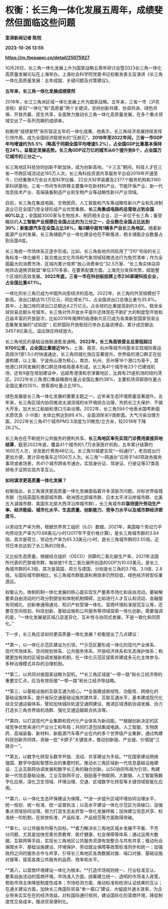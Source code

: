 # 权衡：长三角一体化发展五周年，成绩斐然但面临这些问题
**澎湃新闻记者 陈悦**

**2023-10-26 13:55**

**https://m.thepaper.cn/detail/25075927**

10月26日，长三角一体化发展上升为国家战略五周年研讨会暨2023长三角一体化高质量发展论坛在上海举办。上海社会科学院党委书记权衡发表主旨演讲《长三角一体化高质量发展：五年成就、关键问题及对策建议》。

**五年来，长三角一体化发展成绩斐然**

2018年，长江三角洲区域一体化发展上升为国家战略。五年来，三省一市（沪苏浙皖）紧扣“一体化”和“高质量”两个关键词，坚持创新共建、协调共进、绿色共保、开放共赢、民生共享，全面聚力推动长三角一体化高质量发展，在多个重点领域交出了一系列亮眼的成绩单。

权衡用“成绩斐然”来形容这五年的一体化成果。他表示，长三角经济发展持续发挥引领作用，成为全国经济稳增长的“压舱石”。**2018年至2022年间，三省一市GDP年均增速约为5.5%（略高于同期全国平均增速5.2%），占全国GDP比重基本保持在24%，呈稳定发展态势。长三角GDP过万亿的城市从6个提升到8个，占全国万亿城市的三分之一。**

长三角地区科技协同创新不断加快，成为创新高地。“十三五”期间，科技人才在三省一市跨区域流动达165万人次。长三角科技资源共享服务平台自2019年开通至今，已经集聚4万余台大型科学仪器、22台大科学装置及2377个服务机构和3180家科研基地。三省一市间专利转移主要集中在新材料产业、节能环保产业、新一代信息技术产业、高端装备制造产业和生物产业等战略性新兴产业领域。

目前，长三角在集成电路、生物医药、人工智能和汽车等战略性新兴产业和先进制造业已在全国乃至全球形成产业优势集群。**长三角集成电路的总营收占到全国60%以上**；全国超3000家与生物技术、制药相关企业，近一半位于长三角；备受瞩目的**人工智能产业规模在全国占比约为三分之一，企业数在全国占比达到30%；新能源汽车在全国占比38%，每3辆中就有1辆多产自长三角地区**。随着新能源产业的发展，长三角储能产业一体化建设也在不断推进，相关储能企业数量占到全国4成。

长三角统一市场体系正逐步形成。比如，长三角各地共同启用了“310”号段的长三角标准一体化编号；联合推出文化市场和气象领域轻微违法行为免罚清单；作为全国最大的消费市场，区域内累计培育“放心消费单位”32.5万家、“长三角实体店异地异店退换货联盟”单位370多家。在要素配置方面，上海充分发挥优势，赋能整个区域的高效发展。**2022年底，三省一市在科创板挂牌上市236家硬科技企业，占全国比重47.1%。**

一体化的长三角已成为中国外向型经济的高地。2022年，长三角的外贸规模创下新高，进出口额达15.1万亿元，同比增长7%，占全国进出口总值比重为35.8%。其中，上海口岸的进出口总额达4.2万亿元，占全球的比重提高到约3.6%，稳坐全球贸易总额头号城市。长三角对外开放水平提升还体现在不断扩大的制度型开放和日益丰富的开放层次，比如2019年揭牌的临港新片区已成为各类新型国家贸易业态集聚发展的“试验田”；虹桥国际开放枢纽已举办五届进博会，累计成交额达3457.8亿美元，溢出效应持续放大。

长三角地区的基础设施联通愈发通畅。**2022年，长三角高铁营业总里程超过6700公里，占全国比重接近16%**，上海、南京、杭州等城市间基本实现城际客运高频次1至1.5小时快速通达，长三角同城化效应显著提升。世界级的港口群正在加速构建，以上海、宁波舟山港为核心，南京、杭州、苏州等16个港口为骨干，其他港口共同发展的港口群总体格局基本形成。长三角41个城市有23个已建成机场，还有9座在规划建设中，远超粤港澳和京津冀地区，比肩有25座机场的纽约湾区。2022年长三角港口集装箱吞吐量占全国比重约38%，主要机场货邮吞吐量占全国比重约35%，旅客吞吐量占比18%。

绿色发展是长三角一体化发展的重要主题之一，近年来生态环境质量显著提升。五年来，长三角区域内协同推进太湖流域的水环境综合治理，共抓长江大保护、不搞大开发，加大长江船舶和港口污染治理。2022年，长三角594个地表水国考断面水质优良（I-III类）水体比例达到89.4%，全面消除劣Ⅴ类断面。大气污染治理方面，2022年长三角41个城市PM2.5浓度为31微克/立方米，较2018年下降26.2%。

长三角也在不断提升公共服务的便利共享。**长三角地区率先实现门诊费用直接异地结算**，截至2022年底，覆盖41个城市的1.7万余家医疗机构，五年累计结算约1600万人次，涉及医疗费用46亿元。长三角10城更实现“一码通行”，老百姓出行更加方便，累计异地乘车近1500万人次。长三角”一网通办”应用于140项政务服务事项或者场景，共41个城市跨省市通办，实现身份证、驾驶证、行驶证等37类高频电子证照实现共享互认。

**如何谋求更高质量一体化发展？**

权衡指出，长三角谋求更高质量一体化发展面临着许多深层次问题。对标世界级城市群（包括英国东南部城市群、欧洲西北部城市群、日本太平洋沿岸城市群、北美五大湖城市群、美国东北部大西洋沿岸城市群），长三角城市群**亟待提升劳动生产率、经济能级、城市化水平、生态质量、创新能力、竞争力水平以及城市群经济密度**等。

以劳动生产率为例，根据世界劳工组织（ILO）数据，2021年，美国每个劳动力平均劳动生产率为70.68美元/小时(2017年不变价格计算)，是长三角城市群的3.84倍。其次是荷兰，劳动生产率为65.33美元/小时，是长三角城市群的3.55倍。近邻日本也达到了长三角的2倍多。

又比如生态质量，根据经合组织（OECD）测算的二氧化碳生产率，2021年法国所代表的巴黎城市群，每排放1千克二氧化碳所创造的GDP为10.03美元，是长三角城市群的4.3倍，其次是英国、荷兰与德国，分别是长三角的3.7倍、3.0倍、2.8倍。与国际城市群相比，长三角城市群能源利用效率仍然较低，绿色经济转型任重道远。

权衡认为，体制机制一体化发展的核心是实现生产要素市场化和自由流动。要破解要素自由流动的行政分割壁垒和体制机制障碍，比如进行人才互认和流动、金融服务同城化、创新券通用通兑、知识产权受理一体化、营商环境标准规范互认等，还要在空间规划、科技创新、基础设施和公共服务等领域探索一体化创新。需要强调的是，“一体化发展是区域凸显差异化、互补性与协同式发展，不是一致化和同质化。”

下一步，长三角应该如何更高质量一体化发展？权衡提出了几点建议：

**第一，以一体化示范区建设为引领。**示范区要形成一体化的现代产业体系、现代市场体系、空间规划体系、公共服务体系、开放经济体系和生态保护体系；构建更加有效的区域协调发展新机制，在一体化示范区探索并建成多元化主体参与、多种治理模式并存的治理机制。

**第二，以共同对接国家战略为契机。**长三角区域是“一带一路”和长江经济带的重要交汇点，应当有效衔接“一带一路”和长江经济带战略。

**第三，以基础设施的互联互通为核心。**全面建成枢纽性、功能性、网络化的基础设施体系，提升省际交通基础设施共建共享、互联互通水平，基本建成现代化综合交通运输体系，譬如加快城际轨道交通网建设、推进区域港航协调发展、协力打造长三角世界级机场群、强化交通运输联合执法等。

**第四，以打造现代产业集群和现代化产业体系为新动能。**根据创新决定的区域竞争优势来进行产业分工和布局；共同打造包括集成电路、人工智能、生物医药、高端装备、新材料、新能源汽车等产业在内的多个世界级产业集群，通过构建科技创新共同体，突破一批“卡脖子”关键技术，推动创新链、产业链、价值链“三链合一”。

**第五，以数字化转型与数字开放、流动、共享建设为手段。**在国家建设网络强国、数字中国和智慧社会的重要时机，推动长三角区域新一代信息基础设施建设、工业互联网协调发展和数字长三角的融合创新。以5G协同布局为引领，构建新一代信息基础设施、工业互联网平台，鼓励基于物联网、大数据、人工智能等数字化应用，深化卫生领域、环境治理、交通、区域数字化转型等关键领域智能化应用。

**第六，以一体化生态环保建设为保障。**进一步提升区域环境协同治理水平，统一规划、统一标准、统一监督执法；以高水平建设一体化示范区为突破口，加强重点领域协同治理，努力打造生态友好型一体化发展样板；加快建立信息共享、标准统一的机制，在排放标准、产品标准、产品规范等方面取得突破。

**第七，以公共服务均等为目标。**着力解决长三角地区城乡发展不平衡、不充分问题，尤其是加快完善优质教育、医疗健康、社会保障等体系；通过运用大数据、互联网等手段，实现长三角地区公共服务资源有效整合与共有共享；推动社会保障水平、基础设施建设、环境保护、劳动就业保障等政策标准同步和统一；加强政府之间的服务合作与共享，引导长三角地区各类数据对接、端口对接、基础设施对接等，提高各类公共服务的品质、效率和水平。

**第八，以营商环境建设一体化为根本。**打造市场规则统一、行业标准互认、要素自由流动的营商环境。市场准入方面，统筹建立统一、透明的市场准入政策，帮助市场主体降低制度性成本；市场检测方面，推动标准和检测认证结果的互认；在通关建设方面，加快长三角国际贸易“单一窗口”建设，大幅提升通关效率，为企业带来实实在在的经济效益。对标国际通行规则，建设国际化的营商环境，降低制度性交易成本，推进贸易便利化。